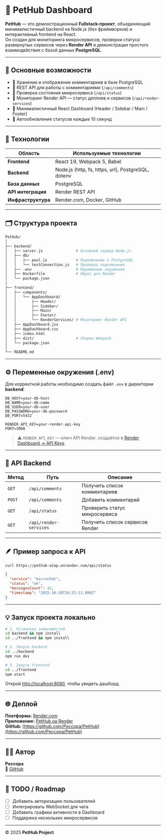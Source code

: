# 🐾 PetHub Dashboard

**PetHub** — это демонстрационный **Fullstack-проект**, объединяющий минималистичный backend на Node.js (без фреймворков) и интерактивный frontend на React.  
Он создан для мониторинга микросервисов, проверки статуса развернутых сервисов через **Render API** и демонстрации простого взаимодействия с базой данных **PostgreSQL**.

---

## 🚀 Основные возможности

- 💬 Хранение и отображение комментариев в базе PostgreSQL  
- 📡 REST API для работы с комментариями (`/api/comments`)  
- 🧠 Проверка состояния микросервиса (`/api/status`)  
- 🧭 Мониторинг Render API — статус деплоев и сервисов (`/api/render-services`)  
- 🧩 Минималистичный React Dashboard (Header / Sidebar / Main / Footer)
- 🔄 Автообновление статусов каждые 10 секунд

---

## 🧱 Технологии

| Область | Используемые технологии |
|----------|------------------------|
| **Frontend** | React 19, Webpack 5, Babel |
| **Backend** | Node.js (http, fs, https, url), PostgreSQL, dotenv |
| **База данных** | PostgreSQL |
| **API интеграция** | Render REST API |
| **Инфраструктура** | Render.com, Docker, GitHub |

---

## 🗂️ Структура проекта

```bash
PetHub/
│
├── backend/
│   ├── server.js               # Основной сервер Node.js
│   ├── db/
│   │   ├── pool.js             # Подключение к PostgreSQL
│   │   └── testConnection.js   # Проверка подключения
│   ├── .env                    # Переменные окружения
│   ├── Dockerfile              # Образ для Render
│   └── package.json
│
├── frontend/
│   ├── components/
│   │   └── AppDashboard/
│   │       ├── Header/
│   │       ├── Sidebar/
│   │       ├── Main/
│   │       ├── Footer/
│   │       └── RenderServices/ # Мониторинг Render API
│   ├── AppDashboard.jsx
│   ├── AppDashboard.css
│   ├── index.html
│   ├── dist/                   # Сборка Webpack
│   └── package.json
│
└── README.md
```

---

## ⚙️ Переменные окружения (.env)

Для корректной работы необходимо создать файл `.env` в директории **backend**:

```env
DB_HOST=your-db-host
DB_NAME=your-db-name
DB_USER=your-db-user
DB_PASSWORD=your-db-password
DB_PORT=5432

RENDER_API_KEY=your-render-api-key
PORT=3000
```

> ⚠️ `RENDER_API_KEY` — ключ API Render, создаётся в [Render Dashboard → API Keys](https://render.com/docs/api).

---

## 🧠 API Backend

| Метод | Путь | Описание |
|--------|------|-----------|
| `GET` | `/api/comments` | Получить список комментариев |
| `POST` | `/api/comments` | Добавить комментарий |
| `GET` | `/api/status` | Проверить статус микросервиса |
| `GET` | `/api/render-services` | Получить список сервисов Render |

---

## 🪶 Пример запроса к API

```bash
curl https://pethub-o2ap.onrender.com/api/status
```

```json
{
  "service": "microchat",
  "status": "ok",
  "messagesCount": 42,
  "timestamp": "2025-10-20T10:22:11.000Z"
}
```

---

## 💡 Запуск проекта локально

```bash
# 1. Установка зависимостей
cd backend && npm install
cd ../frontend && npm install

# 2. Запуск backend
cd ../backend
npm run dev

# 3. Запуск frontend
cd ../frontend
npm start
```

Открой [http://localhost:8080](http://localhost:8080), чтобы увидеть дашборд.

---

## 🌐 Деплой

**Платформа:** [Render.com](https://render.com)  
**Приложение:** [PetHub на Render](https://pethub-o2ap.onrender.com)  
**GitHub:** [https://github.com/Peccopa/PetHub](https://github.com/Peccopa/PetHub)

---

## 👨‍💻 Автор

**Peccopa**  
📎 [GitHub](https://github.com/Peccopa)

---

## 🧩 TODO / Roadmap

- [ ] Добавить авторизацию пользователей  
- [ ] Интегрировать WebSocket для чата  
- [ ] Добавить графики активности в Dashboard  
- [ ] Поддержка нескольких микросервисов  

---

© 2025 **PetHub Project**
